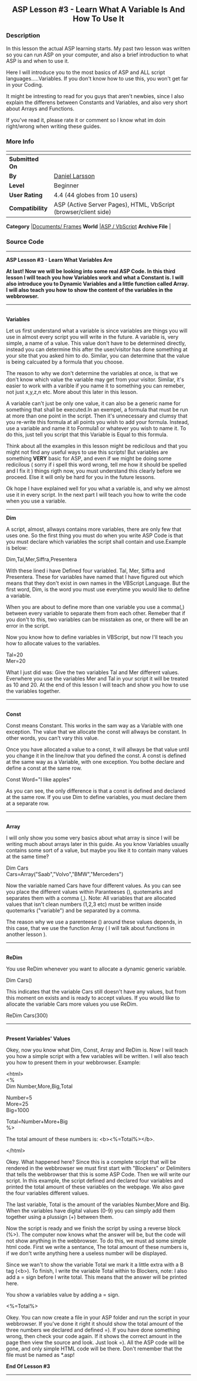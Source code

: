 ﻿<div align="center">

## ASP Lesson \#3 \- Learn What A Variable Is And How To Use It


</div>

### Description

In this lesson the actual ASP learning starts. My past two lesson was written so you can run ASP on your computer, and also a brief introduction to what ASP is and when to use it.<p>Here I will introduce you to the most basics of ASP and ALL script languages.....Variables. If you don't know how to use this, you won't get far in your Coding.<p>It might be intresting to read for you guys that aren't newbies, since I also explain the differens between Constants and Variables, and also very short about Arrays and Functions.<p>If you've read it, please rate it or comment so I know what im doin right/wrong when writing these guides.
 
### More Info
 


<span>             |<span>
---                |---
**Submitted On**   |
**By**             |[Daniel Larsson](https://github.com/Planet-Source-Code/PSCIndex/blob/master/ByAuthor/daniel-larsson.md)
**Level**          |Beginner
**User Rating**    |4.4 (44 globes from 10 users)
**Compatibility**  |ASP \(Active Server Pages\), HTML, VbScript \(browser/client side\)

**Category**       |[Documents/ Frames](https://github.com/Planet-Source-Code/PSCIndex/blob/master/ByCategory/documents-frames__4-27.md)
**World**          |[ASP / VbScript](https://github.com/Planet-Source-Code/PSCIndex/blob/master/ByWorld/asp-vbscript.md)
**Archive File**   |[](https://github.com/Planet-Source-Code/daniel-larsson-asp-lesson-3-learn-what-a-variable-is-and-how-to-use-it__4-6419/archive/master.zip)





### Source Code

<hr><b>ASP Lesson #3 - Learn What Variables Are<p>At last! Now we will be looking into some real ASP Code. In this third
lesson I will teach you how Variables work and what a Constant is. I will also introduce you to Dynamic Variables and a little
function called Array. I will also teach you how to show the content of the variables in the webbrowser.</b><br><hr><br><b>Variables</b>
<p>Let us first understand what a variable is since variables are things you will use in almost every script you will write
in the future. A variable is, very simple, a name of a value. This value don't have to be determined directly, instead you
can determine this after the user/visitor has done something at your site that you asked him to do. Similar, you can determine
that the value is being calcuated by a formula that you choose.<p>
The reason to why we don't determine the variables at once, is that we don't know which value the variable may get from your
visitor. Similar, it's easier to work with a varible if you name it to something you can remeber, not just x,y,z,n etc. More about
this later in this lesson.<p>A variable can't just be only one value, it can also be a generic name for something that shall be
executed.In an exempel, a formula that must be run at more than one point in the script. Then it's unnecessary and clumsy that you
re-write this formula at all points you wish to add your formula. Instead, use a variable and name it to Formula1 or whatever you
wish to name it. To do this, just tell you script that this Variable is Equal to this formula.<p>Think about all the examples in
this lesson might be redicilous and that you might not find any useful ways to use this scripts! But variables are something <b>VERY</b>
basic for ASP, and even if we might be doing some redicilous ( sorry if i spell this word wrong, tell me how it should be spelled and I fix it )
things rigth now, you must understand this clearly before we proceed. Else it will only be hard for you in the future lessons.<p>
Ok hope I have explained well for you what a variable is, and why we almost use it in every script. In the next part I will teach
you how to write the code when you use a variable.<br><hr><p><b>Dim</b><p>
A script, almost, allways contains more variables, there are only few that uses one. So the first thing you must do when you write
ASP Code is that you must declare which variables the script shall contain and use.Example is below:<p>Dim,Tal,Mer,Siffra,Presentera<p>
With these lined i have Defined four variabled. Tal, Mer, Siffra and Presentera. These for variables have named that I have
figured out which means that they don't exist in own names in the VBScript Language. But the first word, Dim, is the word you
must use everytime you would like to define a variable.<p>When you are about to define more than one variable you use a comma(,) between
every variable to separate them from each other. Remeber that if you don't to this, two variables can be misstaken as one, or there will
be an error in the script.<p>Now you know how to define variables in VBScript, but now I'll teach you how to allocate values
to the variables.<p>Tal=20<br>Mer=20<p>What I just did was: Give the two variables Tal and Mer different values. Everwhere you
use the variables Mer and Tal in your script it will be treated as 10 and 20. At the end of this lesson I will teach and show
you how to use the variables together.<br><hr><br><b>Const</b><p>
Const means Constant. This works in the sam way as a Variable with one exception. The value that we allocate the const will
allways be constant. In other words, you can't vary this value.<p>Once you have allocated a value to a const, it will allways
be that value until you change it in the line/row that you defined the const. A const is defined at the same way as a Variable, with
one exception. You bothe declare and define a const at the same row.<p>Const Word="I like apples"<p>As you can see, the only
difference is that a const is defined and declared at the same row. If you use Dim to define variables, you must declare them at a
separate row.<br><hr><br><b>Array</b><p>I will only show you some very basics about what array is since I will be writing much
about arrays later in this guide. As you know Variables usually contains some sort of a value, but maybe you like it to contain
many values at the same time?<p>Dim Cars<br>Cars=Array("Saab","Volvo","BMW","Merceders")<p>Now the variable named Cars have four
different values. As you can see you place the different values within Paranteeses (), quotemarks and separates them with a
comma (,). Note: All variables that are allocated values that isn't clean numbers (1,2,3 etc) must be written inside quotemarks ("variable")
and be separated by a comma.<p>The reason why we use a parenteese () around these values depends, in this case, that we use
the function Array ( I will talk about functions in another lesson ).<br><hr><br><b>ReDim</b><p>You use ReDim whenever you want to
allocate a dynamic generic variable.<p>Dim Cars()<p>This indicates that the variable Cars still doesn't have any values, but from
this moment on exists and is ready to accept values. If you would like to allocate the variable Cars more values you use ReDim.<p>
ReDim Cars(300)<br><hr><br><b>Present Variables' Values</b><p>Okey, now you know what Dim, Const, Array and ReDim is. Now I will teach you
how a simple script with a few variables will be written. I will also teach you how to present them in your webbrowser. Example:<p>
&lt;html&gt;<br>&lt;%<br>Dim Number,More,Big,Total<p>Number=5<br>More=25<br>Big=1000<p>Total=Number+More+Big<br>%&gt;<p>The
total amount of these numbers is: &lt;b&gt;&lt;%=Total%&gt;&lt;/b&gt;.<p>&lt;/html&gt;<p>
Okey. What happened here? Since this is a complete script that will be rendered in the webbrowser we must first start with
"Blockers" or Delimiters that tells the webbrowser that this is some ASP Code. Then we will write our script. In this example,
the script defined and declared four variables and printed the total amount of these variables on the webpage. We also gave the
four variables different values.<p>The last variable, Total is the amount of the variables Number,More and Big. When the variables
have digital values (0-9) you can simply add them together using a plussign (+) between them.<p>Now the script is ready and we finish
the script by using a reverse block (%&gt;). The computer now knows what the answer will be, but the code will not show anything in the
webbrowser. To do this, we must ad some simple html code. First we write a sentance, The total amount of these numbers is, if we don't write
anything here a useless number will be displayed.<p>Since we wan't to show the variable Total we mark it a little extra with a B tag (&lt;b&gt;).
To finish, I write the variable Total within to Blockers, note: I also add a = sign before I write total. This means that the answer will be
printed here.<p>You show a variables value by adding a = sign.<p>&lt;%=Total%&gt;<p>Okey. You can now create a file in your ASP folder and run the script in your webbrowser. If you've done it right it should show the total amount of the three numbers we declared and defined =). If you have done something wrong, then check your code again. If it shows the correct amount in the page then view the source and look. Just look =). All the ASP code will be gone, and only simple HTML code will be there. Don't remember that the file must be named as *.asp!<p><b>End Of Lesson #3</b><br><hr>

